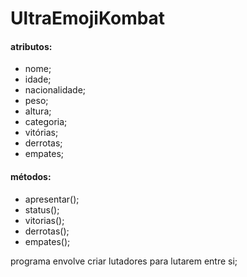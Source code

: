 # UltraEmojiKombat

#### atributos:

- nome;
- idade;
- nacionalidade;
- peso;
- altura;
- categoria;
- vitórias;
- derrotas;
- empates;

#### métodos:

- apresentar();
- status();
- vitorias();
- derrotas();
- empates();



programa envolve criar lutadores para lutarem entre si;





